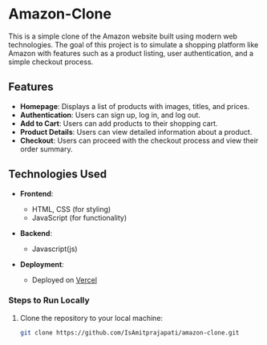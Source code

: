 # Amazon-Clone

This is a simple clone of the Amazon website built using modern web technologies. The goal of this project is to simulate a shopping platform like Amazon with features such as a product listing, user authentication, and a simple checkout process.

## Features

- **Homepage**: Displays a list of products with images, titles, and prices.
- **Authentication**: Users can sign up, log in, and log out.
- **Add to Cart**: Users can add products to their shopping cart.
- **Product Details**: Users can view detailed information about a product.
- **Checkout**: Users can proceed with the checkout process and view their order summary.

## Technologies Used

- **Frontend**: 
  - HTML, CSS (for styling)
  - JavaScript (for functionality)
  
- **Backend**: 
  - Javascript(js)
  
- **Deployment**:
  - Deployed on [Vercel](https://vercel.com/) 



### Steps to Run Locally

1. Clone the repository to your local machine:
   ```bash
   git clone https://github.com/IsAmitprajapati/amazon-clone.git
